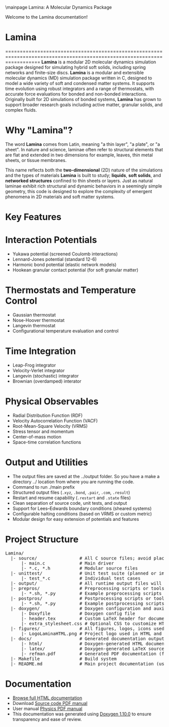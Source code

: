 \mainpage Lamina: A Molecular Dynamics Package

Welcome to the Lamina documentation!
# Lamina
========================================================================================================================
**Lamina** is a modular 2D molecular dynamics simulation package designed for simulating hybrid soft solids, including 
spring networks and finite-size discs. **Lamina** is a modular and extensible molecular dynamics (MD) simulation package 
written in C, designed to model a wide variety of soft and condensed matter systems. It supports time evolution using 
robust integrators and a range of thermostats, with accurate force evaluations for bonded and non-bonded interactions. 
Originally built for 2D simulations of bonded systems, **Lamina** has grown to support broader research goals including 
active matter, granular solids, and complex fluids.


# Why "Lamina"?
The word **Lamina** comes from Latin, meaning "a thin layer", "a plate", or "a sheet". In nature and science, laminae 
often refer to structural elements that are flat and extended in two dimensions for example, leaves, thin metal sheets, 
or tissue membranes.

This name reflects both the **two-dimensional** (2D) nature of the simulations and the types of materials **Lamina** is 
built to study; **liquids**, **soft solids**, and **networked structures** confined to thin sheets or layers. Just as 
natural laminae exhibit rich structural and dynamic behaviors in a seemingly simple geometry, this code is designed to 
explore the complexity of emergent phenomena in 2D materials and soft matter systems.


# Key Features
# Interaction Potentials
- Yukawa potential (screened Coulomb interactions)
- Lennard-Jones potential (standard 12-6)
- Harmonic bond potential (elastic network models)
- Hookean granular contact potential (for soft granular matter)

# Thermostats and Temperature Control
- Gaussian thermostat
- Nose-Hoover thermostat
- Langevin thermostat
- Configurational temperature evaluation and control

# Time Integration
- Leap-Frog integrator
- Velocity-Verlet integrator
- Langevin (stochastic) integrator
- Brownian (overdamped) interator

# Physical Observables
- Radial Distribution Function (RDF)
- Velocity Autocorrelation Function (VACF)
- Root-Mean-Square Velocity (VRMS)
- Stress tensor and momentum
- Center-of-mass motion
- Space-time correlation functions

# Output and Utilities
- The output files are saved at the ../output folder. So you have a make a directory ../ location from where you are running the code.
- Command to run ./main prefix
- Structured output files (`.xyz`, `.bond`, `.pair`, `.com`, `.result`)
- Restart and resume capability (`.restart` and `.state` files)
- Clean separation of source code, unit tests, and output
- Support for Lees–Edwards boundary conditions (sheared systems)
- Configurable halting conditions (based on VRMS or custom metric)
- Modular design for easy extension of potentials and features

# Project Structure
<pre>
Lamina/
  |- source/                # All C source files; avoid placing README.md here to prevent extra related pages
      |- main.c             # Main driver
      |- *.c, *.h           # Modular source files
  |- unittest/              # Unit test suite (planned or implemented)
      |- test_*.c           # Individual test cases
  |- output/                # All runtime output files will be saved here
  |- prepros/               # Preprocessing scripts or tools
      |- *.sh, *.py         # Example preprocessing scripts (shell, python, etc.)
  |- postpros/              # Postprocessing scripts or tools
      |- *.sh, *.py         # Example postprocessing scripts (shell, python, etc.)
  |- doxygen/               # Doxygen configuration and auxiliary files
      |- Doxyfile           # Doxygen config file
      |- header.tex         # Custom LaTeX header for documentation
      |- extra_stylesheet.css # Optional CSS to customize HTML output (e.g., hide Related Pages tab)
  |- figures/               # All figures, logos, icons used in docs and code
      |- LogoLaminaHTML.png # Project logo used in HTML and LaTeX docs
  |- docs/                  # Generated documentation output (HTML, LaTeX, PDFs)
      |- html/              # Doxygen-generated HTML documentation
      |- latex/             # Doxygen-generated LaTeX source files
      |- refman.pdf         # Generated PDF documentation (from LaTeX)
  |- Makefile               # Build system
  |- README.md              # Main project documentation (used as main page in Doxygen)
</pre>

# Documentation
- [Browse full HTML documentation](https://hareesh098.github.io/Lamina/)
- Download [Source code PDF manual](https://github.com/Hareesh098/Lamina/blob/main/docs/latex/refman.pdf)
- User manual [Physics PDF manual](https://github.com/Hareesh098/Lamina/blob/main/docs/README.pdf)
- This documentation was generated using [Doxygen 1.10.0](https://www.doxygen.nl/) to ensure transparency and ease of review.

